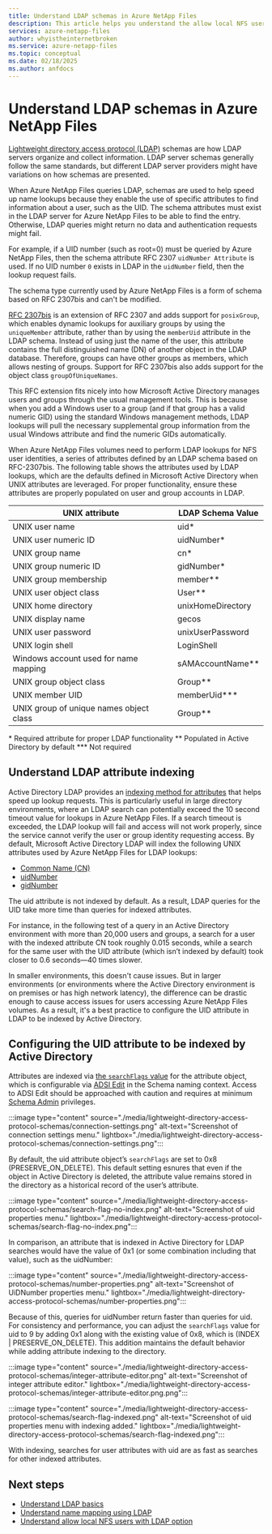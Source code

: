 ```yaml
---
title: Understand LDAP schemas in Azure NetApp Files
description: This article helps you understand the allow local NFS users option in the lightweight directory access protocol (LDAP).
services: azure-netapp-files
author: whyistheinternetbroken
ms.service: azure-netapp-files
ms.topic: conceptual
ms.date: 02/18/2025
ms.author: anfdocs
---
```


# Understand LDAP schemas in Azure NetApp Files

[Lightweight directory access protocol (LDAP)](lightweight-directory-access-protocol.md) schemas are how LDAP servers organize and collect information. LDAP server schemas generally follow the same standards, but different LDAP server providers might have variations on how schemas are presented. 

When Azure NetApp Files queries LDAP, schemas are used to help speed up name lookups because they enable the use of specific attributes to find information about a user, such as the UID. The schema attributes must exist in the LDAP server for Azure NetApp Files to be able to find the entry. Otherwise, LDAP queries might return no data and authentication requests might fail.

For example, if a UID number (such as root=0) must be queried by Azure NetApp Files, then the schema attribute RFC 2307 `uidNumber Attribute` is used. If no UID number `0` exists in LDAP in the `uidNumber` field, then the lookup request fails.

The schema type currently used by Azure NetApp Files is a form of schema based on RFC 2307bis and can't be modified.

[RFC 2307bis](https://tools.ietf.org/html/draft-howard-rfc2307bis-02) is an extension of RFC 2307 and adds support for `posixGroup`, which enables dynamic lookups for auxiliary groups by using the `uniqueMember` attribute, rather than by using the `memberUid` attribute in the LDAP schema. Instead of using just the name of the user, this attribute contains the full distinguished name (DN) of another object in the LDAP database. Therefore, groups can have other groups as members, which allows nesting of groups. Support for RFC 2307bis also adds support for the object class `groupOfUniqueNames`.

This RFC extension fits nicely into how Microsoft Active Directory manages users and groups through the usual management tools. This is because when you add a Windows user to a group (and if that group has a valid numeric GID) using the standard Windows management methods, LDAP lookups will pull the necessary supplemental group information from the usual Windows attribute and find the numeric GIDs automatically.


When Azure NetApp Files volumes need to perform LDAP lookups for NFS user identities, a series of attributes defined by an LDAP schema based on RFC-2307bis. The following table shows the attributes used by LDAP lookups, which are the defaults defined in Microsoft Active Directory when UNIX attributes are leveraged. For proper functionality, ensure these attributes are properly populated on user and group accounts in LDAP.

| UNIX attribute | LDAP Schema Value | 
| - | - |
| UNIX user name | uid* |
| UNIX user numeric ID | uidNumber* |
| UNIX group name | cn* |
| UNIX group numeric ID | gidNumber* |
| UNIX group membership | member** |
| UNIX user object class | User** |
| UNIX home directory | unixHomeDirectory |
| UNIX display name | gecos |
| UNIX user password | unixUserPassword |
| UNIX login shell | LoginShell |
| Windows account used for name mapping | sAMAccountName** |
| UNIX group object class | Group** |
| UNIX member UID | memberUid*** |
| UNIX group of unique names object class| Group** |

\* Required attribute for proper LDAP functionality
\** Populated in Active Directory by default
\*** Not required

## Understand LDAP attribute indexing

Active Directory LDAP provides an [indexing method for attributes](/windows/win32/adschema/attributes-indexed) that helps speed up lookup requests. This is particularly useful in large directory environments, where an LDAP search can potentially exceed the 10 second timeout value for lookups in Azure NetApp Files. If a search timeout is exceeded, the LDAP lookup will fail and access will not work properly, since the service cannot verify the user or group identity requesting access.
By default, Microsoft Active Directory LDAP will index the following UNIX attributes used by Azure NetApp Files for LDAP lookups:

- [Common Name (CN)](/windows/win32/adschema/a-cn)
- [uidNumber](/windows/win32/adschema/a-uidnumber)
- [gidNumber](/windows/win32/adschema/a-gidnumber)

The uid attribute is not indexed by default. As a result, LDAP queries for the UID take more time than queries for indexed attributes. 

For instance, in the following test of a query in an Active Directory environment with more than 20,000 users and groups, a search for a user with the indexed attribute CN took roughly 0.015 seconds, while a search for the same user with the UID attribute (which isn’t indexed by default) took closer to 0.6 seconds—40 times slower.

In smaller environments, this doesn't cause issues. But in larger environments (or environments where the Active Directory environment is on premises or has high network latency), the difference can be drastic enough to cause access issues for users accessing Azure NetApp Files volumes. As a result, it's a best practice to configure the UID attribute in LDAP to be indexed by Active Directory.

## Configuring the UID attribute to be indexed by Active Directory

Attributes are indexed via [the `searchFlags` value](/openspecs/windows_protocols/ms-adts/7c1cdf82-1ecc-4834-827e-d26ff95fb207) for the attribute object, which is configurable via [ADSI Edit](/windows/win32/adsi/about-adsi) in the Schema naming context. Access to ADSI Edit should be approached with caution and requires at minimum [Schema Admin](/services-hub/unified/health/remediation-steps-ad/remove-all-members-from-the-schema-admins-group-unless-you-are-actively-changing-the-schema) privileges. 

:::image type="content" source="./media/lightweight-directory-access-protocol-schemas/connection-settings.png" alt-text="Screenshot of connection settings menu." lightbox="./media/lightweight-directory-access-protocol-schemas/connection-settings.png":::

By default, the uid attribute object’s `searchFlags` are set to 0x8 (PRESERVE_ON_DELETE). This default setting esnures that even if the object in Active Directory is deleted, the attribute value remains stored in the directory as a historical record of the user’s attribute.

:::image type="content" source="./media/lightweight-directory-access-protocol-schemas/search-flag-no-index.png" alt-text="Screenshot of uid properties menu." lightbox="./media/lightweight-directory-access-protocol-schemas/search-flag-no-index.png":::

In comparison, an attribute that is indexed in Active Directory for LDAP searches would have the value of 0x1 (or some combination including that value), such as the uidNumber:

:::image type="content" source="./media/lightweight-directory-access-protocol-schemas/number-properties.png" alt-text="Screenshot of UiDNumber properties menu." lightbox="./media/lightweight-directory-access-protocol-schemas/number-properties.png":::

Because of this, queries for uidNumber return faster than queries for uid. For consistency and performance, you can adjust the `searchFlags` value for uid to 9 by adding 0x1 along with the existing value of 0x8, which is (INDEX | PRESERVE_ON_DELETE). This addition maintains the default behavior while adding attribute indexing to the directory.

:::image type="content" source="./media/lightweight-directory-access-protocol-schemas/integer-attribute-editor.png" alt-text="Screenshot of integer attribute editor." lightbox="./media/lightweight-directory-access-protocol-schemas/integer-attribute-editor.png.png":::

:::image type="content" source="./media/lightweight-directory-access-protocol-schemas/search-flag-indexed.png" alt-text="Screenshot of uid properties menu with indexing added." lightbox="./media/lightweight-directory-access-protocol-schemas/search-flag-indexed.png":::

With indexing, searches for user attributes with uid are as fast as searches for other indexed attributes.

## Next steps

- [Understand LDAP basics](lightweight-directory-access-protocol.md)
- [Understand name mapping using LDAP](lightweight-directory-access-protocol-name-mapping.md)
- [Understand allow local NFS users with LDAP option](lightweight-directory-access-protocol-local-users.md)
